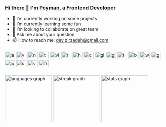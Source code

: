### Hi there 👋 I'm Peyman, a Frontend Developer

- 🔭 I’m currently working on some projects
- 🌱 I’m currently learning some fun
- 👯 I’m looking to collaborate on great team
- 💬 Ask me about your question
- 📫 How to reach me: dev.pirzadeh@gmail.com

###

<div align="left">
  <img src="https://cdn.jsdelivr.net/gh/devicons/devicon/icons/javascript/javascript-original.svg" height="24" width="32" alt="javascript logo"  />
  <img src="https://cdn.jsdelivr.net/gh/devicons/devicon/icons/vuejs/vuejs-original.svg" height="24" width="32" alt="vuejs logo"  />
  <img src="https://cdn.jsdelivr.net/gh/devicons/devicon/icons/nuxtjs/nuxtjs-original.svg" height="24" width="32" alt="nuxtjs logo"  />
  <img src="https://cdn.jsdelivr.net/gh/devicons/devicon/icons/typescript/typescript-original.svg" height="24" width="32" alt="typescript logo"  />
  <img src="https://api.iconify.design/vscode-icons:file-type-vite.svg" height="24" width="32" alt="vite logo"  />
  <img src="https://cdn.jsdelivr.net/gh/devicons/devicon/icons/react/react-original.svg" height="24" width="32" alt="react logo"  />
  <img src="https://cdn.jsdelivr.net/gh/devicons/devicon/icons/html5/html5-original.svg" height="24" width="32" alt="html5 logo"  />
  <img src="https://cdn.jsdelivr.net/gh/devicons/devicon/icons/css3/css3-original.svg" height="24" width="32" alt="css3 logo"  />
  <img src="https://cdn.jsdelivr.net/gh/devicons/devicon/icons/git/git-original.svg" height="24" width="32" alt="git logo"  />
  <img src="https://cdn.jsdelivr.net/gh/devicons/devicon/icons/gitlab/gitlab-original.svg" height="24" width="32" alt="gitlab logo"  />
  <img src="https://api.iconify.design/logos:tailwindcss-icon.svg" height="24" width="32" alt="tailwindcss logo"  />
  <img src="https://cdn.jsdelivr.net/gh/devicons/devicon/icons/bootstrap/bootstrap-original.svg" height="24" width="32" alt="bootstrap logo"  />
  <img src="https://cdn.jsdelivr.net/gh/devicons/devicon/icons/webpack/webpack-original.svg" height="24" width="32" alt="webpack logo"  />
  <img src="https://cdn.jsdelivr.net/gh/devicons/devicon/icons/gulp/gulp-plain.svg" height="24" width="32" alt="gulp logo"  />
  <img src="https://cdn.jsdelivr.net/gh/devicons/devicon/icons/jquery/jquery-original.svg" height="24" width="32" alt="jquery logo"  />
  <img src="https://cdn.jsdelivr.net/gh/devicons/devicon/icons/sass/sass-original.svg" height="24" width="32" alt="sass logo"  />
  <img src="https://cdn.jsdelivr.net/gh/devicons/devicon/icons/vscode/vscode-original.svg" height="24" width="32" alt="vscode logo"  />
  <img src="https://cdn.jsdelivr.net/gh/devicons/devicon/icons/figma/figma-original.svg" height="24" width="32" alt="figma logo"  />
</div>

###

<div align="left">
  <img src="https://github-readme-stats.vercel.app/api/top-langs?username=peymanprd&locale=en&hide_title=true&layout=compact&card_width=320&langs_count=5&theme=github_dark&hide_border=true&order=2" height="150" alt="languages graph"  />
  <img src="https://streak-stats.demolab.com?user=peymanprd&locale=en&mode=daily&theme=github_dark&hide_border=true&border_radius=5&date_format=[Y.]n.j&order=3" height="150" alt="streak graph"  />
  <img src="https://github-readme-stats.vercel.app/api?username=peymanprd&hide_title=false&hide_rank=false&show_icons=true&include_all_commits=true&count_private=true&disable_animations=false&theme=github_dark&locale=en&hide_border=true&order=1" height="150" alt="stats graph"  />
</div>

###


<!-- <div align="center">
  <img src="https://profile-counter.glitch.me/peymanprd/count.svg?"  />
</div> -->
